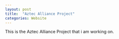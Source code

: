 ```yaml
---
layout: post
title:  "Aztec Alliance Project"
categories: Website
---
```


This is the Aztec Alliance Project that i am working on.

